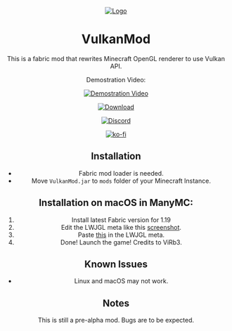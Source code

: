 <div align='center'>

[![Logo](https://media.discordapp.net/attachments/963349566839738369/969920960373334076/Vlogo.png?width=300&height=300)](#)

# VulkanMod

This is a fabric mod that rewrites Minecraft OpenGL renderer to use Vulkan API.
  
Demostration Video:

[![Demostration Video](http://img.youtube.com/vi/sbr7UxcAmOE/0.jpg)](https://youtu.be/sbr7UxcAmOE)

[![Download](https://img.shields.io/github/downloads/xCollateral/VulkanMod/total?color=red&logo=github&style=for-the-badge)](https://github.com/xCollateral/VulkanMod/releases/)

[![Discord](https://img.shields.io/badge/Discord-7289DA?style=for-the-badge&logo=discord&logoColor=white)](https://discord.gg/FVXg7AYR2Q)

[![ko-fi](https://ko-fi.com/img/githubbutton_sm.svg)](https://ko-fi.com/V7V7CHHJV)

## Installation

- Fabric mod loader is needed.
- Move `VulkanMod.jar` to `mods` folder of your Minecraft Instance.

## Installation on macOS in ManyMC:
  1. Install latest Fabric version for 1.19
  2. Edit the LWJGL meta like this [screenshot](https://cdn.discordapp.com/attachments/963180554193354785/983774971421659216/Screen_Shot_2022-06-07_at_17.48.10.png).
  3. Paste [this](https://paste.gg/p/anonymous/064546decf4241e9bdeed650bcf655f7) in the LWJGL meta.
  4. Done! Launch the game! Credits to ViRb3.
  
## Known Issues

- Linux and macOS may not work.
  
## Notes
This is still a pre-alpha mod. Bugs are to be expected.
  
<div/>
